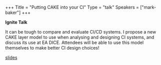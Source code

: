 +++
Title = "Putting CAKE into your CI"
Type = "talk"
Speakers = ["mark-baker"]
+++

**Ignite Talk**

It can be tough to compare and evaluate CI/CD systems. I propose a new CAKE layer model to use when analysing and designing CI systems, and discuss its use at EA DICE. Attendees will be able to use this model themselves to make better CI design choices!

[slides](https://assets.devopsdays.org/events/2019/stockholm/Putting-CAKE-into-your-CI.pdf)

